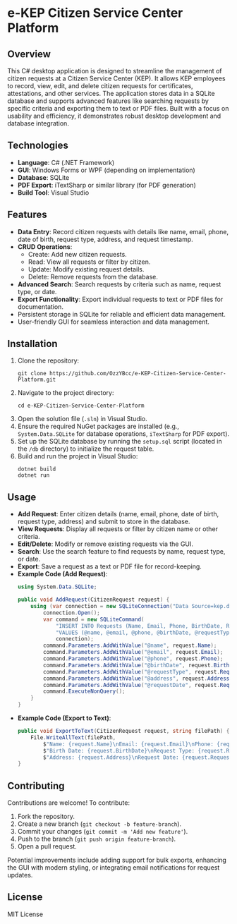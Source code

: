 # e-KEP Citizen Service Center Platform

## Overview
This C# desktop application is designed to streamline the management of citizen requests at a Citizen Service Center (KEP). It allows KEP employees to record, view, edit, and delete citizen requests for certificates, attestations, and other services. The application stores data in a SQLite database and supports advanced features like searching requests by specific criteria and exporting them to text or PDF files. Built with a focus on usability and efficiency, it demonstrates robust desktop development and database integration.

## Technologies
- **Language**: C# (.NET Framework)
- **GUI**: Windows Forms or WPF (depending on implementation)
- **Database**: SQLite
- **PDF Export**: iTextSharp or similar library (for PDF generation)
- **Build Tool**: Visual Studio

## Features
- **Data Entry**: Record citizen requests with details like name, email, phone, date of birth, request type, address, and request timestamp.
- **CRUD Operations**:
  - Create: Add new citizen requests.
  - Read: View all requests or filter by citizen.
  - Update: Modify existing request details.
  - Delete: Remove requests from the database.
- **Advanced Search**: Search requests by criteria such as name, request type, or date.
- **Export Functionality**: Export individual requests to text or PDF files for documentation.
- Persistent storage in SQLite for reliable and efficient data management.
- User-friendly GUI for seamless interaction and data management.

## Installation
1. Clone the repository:
   ```
   git clone https://github.com/OzzYBcc/e-KEP-Citizen-Service-Center-Platform.git
   ```
2. Navigate to the project directory:
   ```
   cd e-KEP-Citizen-Service-Center-Platform
   ```
3. Open the solution file (`.sln`) in Visual Studio.
4. Ensure the required NuGet packages are installed (e.g., `System.Data.SQLite` for database operations, `iTextSharp` for PDF export).
5. Set up the SQLite database by running the `setup.sql` script (located in the `/db` directory) to initialize the request table.
6. Build and run the project in Visual Studio:
   ```
   dotnet build
   dotnet run
   ```

## Usage
- **Add Request**: Enter citizen details (name, email, phone, date of birth, request type, address) and submit to store in the database.
- **View Requests**: Display all requests or filter by citizen name or other criteria.
- **Edit/Delete**: Modify or remove existing requests via the GUI.
- **Search**: Use the search feature to find requests by name, request type, or date.
- **Export**: Save a request as a text or PDF file for record-keeping.
- **Example Code (Add Request)**:
  ```csharp
  using System.Data.SQLite;

  public void AddRequest(CitizenRequest request) {
      using (var connection = new SQLiteConnection("Data Source=kep.db;Version=3;")) {
          connection.Open();
          var command = new SQLiteCommand(
              "INSERT INTO Requests (Name, Email, Phone, BirthDate, RequestType, Address, RequestDate) " +
              "VALUES (@name, @email, @phone, @birthDate, @requestType, @address, @requestDate)",
              connection);
          command.Parameters.AddWithValue("@name", request.Name);
          command.Parameters.AddWithValue("@email", request.Email);
          command.Parameters.AddWithValue("@phone", request.Phone);
          command.Parameters.AddWithValue("@birthDate", request.BirthDate);
          command.Parameters.AddWithValue("@requestType", request.RequestType);
          command.Parameters.AddWithValue("@address", request.Address);
          command.Parameters.AddWithValue("@requestDate", request.RequestDate);
          command.ExecuteNonQuery();
      }
  }
  ```
- **Example Code (Export to Text)**:
  ```csharp
  public void ExportToText(CitizenRequest request, string filePath) {
      File.WriteAllText(filePath, 
          $"Name: {request.Name}\nEmail: {request.Email}\nPhone: {request.Phone}\n" +
          $"Birth Date: {request.BirthDate}\nRequest Type: {request.RequestType}\n" +
          $"Address: {request.Address}\nRequest Date: {request.RequestDate}");
  }
  ```

## Contributing
Contributions are welcome! To contribute:
1. Fork the repository.
2. Create a new branch (`git checkout -b feature-branch`).
3. Commit your changes (`git commit -m 'Add new feature'`).
4. Push to the branch (`git push origin feature-branch`).
5. Open a pull request.

Potential improvements include adding support for bulk exports, enhancing the GUI with modern styling, or integrating email notifications for request updates.

## License
MIT License